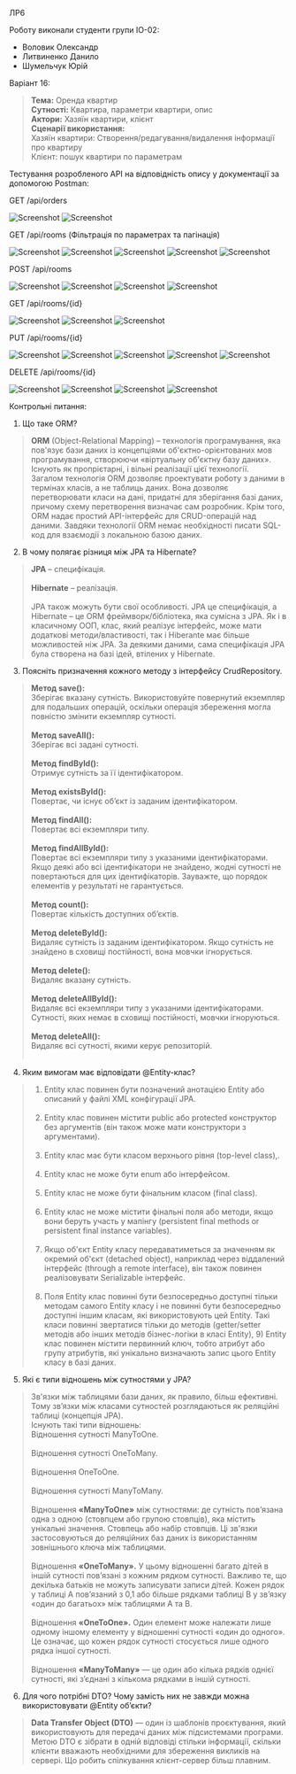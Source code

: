 ЛР6

Роботу виконали студенти групи ІО-02:
- Воловик Олександр
- Литвиненко Данило
- Шумельчук Юрій

Варіант 16:
><b>Тема:</b> Оренда квартир
<br><b>Сутності:</b> Квартира, параметри квартири, опис
<br><b>Актори:</b> Хазяїн квартири, клієнт 
<br><b>Сценарії використання:</b> 
<br>Хазяїн квартири: Створення/редагування/видалення інформації про квартиру
<br>Клієнт: пошук квартири по параметрам

Тестування розробленого API на відповідність опису у документації за допомогою Postman:

GET /api/orders

![Screenshot](readme/GET_orders_doc.png)
![Screenshot](readme/GET_orders_200.png)

GET /api/rooms (Фільтрація по параметрах та пагінація)

![Screenshot](readme/GET_rooms_doc.png)
![Screenshot](readme/GET_rooms_200.png)
![Screenshot](readme/GET_rooms_200_filtered.png)
![Screenshot](readme/GET_rooms_200_filtered2.png)
![Screenshot](readme/GET_rooms_200_paginated.png)

POST /api/rooms

![Screenshot](readme/POST_rooms_doc.png)
![Screenshot](readme/POST_rooms_200.png)
![Screenshot](readme/POST_rooms_400.png)
![Screenshot](readme/POST_rooms_401.png)

GET /api/rooms/{id}

![Screenshot](readme/GET_rooms_id_doc.png)
![Screenshot](readme/GET_rooms_id_200.png)
![Screenshot](readme/GET_rooms_id_404.png)

PUT /api/rooms/{id}

![Screenshot](readme/PUT_rooms_id_doc.png)
![Screenshot](readme/PUT_rooms_id_200.png)
![Screenshot](readme/PUT_rooms_id_400.png)
![Screenshot](readme/PUT_rooms_id_401.png)
![Screenshot](readme/PUT_rooms_id_404.png)

DELETE /api/rooms/{id}

![Screenshot](readme/DELETE_rooms_id_doc.png)
![Screenshot](readme/DELETE_rooms_id_200.png)
![Screenshot](readme/DELETE_rooms_id_401.png)
![Screenshot](readme/DELETE_rooms_id_404.png)

Контрольні питання:

1. Що таке ORM?
 > <b>ORM</b> (Object-Relational Mapping) – технологія програмування, яка пов'язує бази даних із концепціями об'єктно-орієнтованих мов програмування, створюючи «віртуальну об'єктну базу даних». Існують як пропрієтарні, і вільні реалізації цієї технології. <br> Загалом технологія ORM дозволяє проектувати роботу з даними в термінах класів, а не таблиць даних. Вона дозволяє перетворювати класи на дані, придатні для зберігання базі даних, причому схему перетворення визначає сам розробник. Крім того, ORM надає простий API-інтерфейс для CRUD-операцій над даними. Завдяки технології ORM немає необхідності писати SQL-код для взаємодії з локальною базою даних.
2. В чому полягає різниця між JPA та Hibernate?
 > <b>JPA</b> – специфікація. <br><br> <b>Hibernate</b> – реалізація. <br><br>JPA також можуть бути свої особливості. JPA це специфікація, а Hibernate – це ORM фреймворк/бібліотека, яка сумісна з JPA. Як і в класичному ООП, клас, який реалізує інтерфейс, може мати додаткові методи/властивості, так і Hiberante має більше можливостей ніж JPA. За деякими даними, сама специфікація JPA була створена на базі ідей, втілених у Hibernate.
3. Поясніть призначення кожного методу з інтерфейсу CrudRepository.
 ><b>Метод save():</b> <br>Зберігає вказану сутність. Використовуйте повернутий екземпляр для подальших операцій, оскільки операція збереження могла повністю змінити екземпляр сутності.<br><br>
> <b>Метод saveAll():</b> <br>Зберігає всі задані сутності.<br><br>
> <b>Метод findById():</b> <br>Отримує сутність за її ідентифікатором.<br><br>
 > <b>Метод existsById():</b>  <br>Повертає, чи існує об’єкт із заданим ідентифікатором.<br></br>
 > <b>Метод findAll():</b> <br>Повертає всі екземпляри типу.<br><br>
 > <b>Метод findAllById():</b> <br>Повертає всі екземпляри типу з указаними ідентифікаторами. Якщо деякі або всі ідентифікатори не знайдено, жодні сутності не повертаються для цих ідентифікаторів. Зауважте, що порядок елементів у результаті не гарантується.<br><br>
 > <b>Метод count():</b> <br>Повертає кількість доступних об’єктів. <br><br>
 > <b>Метод deleteById():</b> <br>Видаляє сутність із заданим ідентифікатором. Якщо сутність не знайдено в сховищі постійності, вона мовчки ігнорується.<br><br> 
 > <b>Метод delete():</b><br> Видаляє вказану сутність. <br><br>
 > <b>Метод deleteAllById():</b><br> Видаляє всі екземпляри типу з указаними ідентифікаторами. Сутності, яких немає в сховищі постійності, мовчки ігноруються.<br><br> 
 > <b>Метод deleteAll():</b><br> Видаляє всі сутності, якими керує репозиторій.<br><br>

4. Яким вимогам має відповідати @Entity-клас?
>1) Entity клас повинен бути позначений анотацією Entity або описаний у файлі XML конфігурації JPA.<br><br> 
>2) Entity клас повинен містити public або protected конструктор без аргументів (він також може мати конструктори з аргументами).<br><br>
>3) Entity клас має бути класом верхнього рівня (top-level class),.<br><br>
>4) Entity клас не може бути enum або інтерфейсом.<br><br>
>5) Entity клас не може бути фінальним класом (final class).<br><br>
>6) Entity клас не може містити фінальні поля або методи, якщо вони беруть участь у мапінгу (persistent final methods or persistent final instance variables).<br><br>
>7) Якщо об'єкт Entity класу передаватиметься за значенням як окремий об'єкт (detached object), наприклад через віддалений інтерфейс (through a remote interface), він також повинен реалізовувати Serializable інтерфейс.<br><br>
>8) Поля Entity клас повинні бути безпосередньо доступні тільки методам самого Entity класу і не повинні бути безпосередньо доступні іншим класам, які використовують цей Entity. Такі класи повинні звертатися тільки до методів (getter/setter методів або інших методів бізнес-логіки в класі Entity), 9) Entity клас повинен містити первинний ключ, тобто атрибут або групу атрибутів, які унікально визначають запис цього Entity класу в базі даних.
5. Які є типи відношень між сутностями у JPA?
> Зв'язки між таблицями бази даних, як правило, більш ефективні. Тому зв’язки між класами сутностей розглядаються як реляційні таблиці (концепція JPA).<br> Існують такі типи відношень: <br>Відношення сутності ManyToOne.<br><br> Відношення сутності OneToMany.<br><br> Відношення OneToOne.<br><br> Відношення сутності ManyToMany.<br><br> 
> Відношення <b>«ManyToOne»</b> між сутностями: де сутність пов’язана одна з одною (стовпцем або групою стовпців), яка містить унікальні значення. Стовпець або набір стовпців. Ці зв'язки застосовуються до реляційних баз даних із використанням зовнішнього ключа між таблицями.<br><br>
> Відношення <b>«OneToMany».</b> У цьому відношенні багато дітей в іншій сутності пов’язані з кожним рядком сутності. Важливо те, що декілька батьків не можуть записувати записи дітей. Кожен рядок у таблиці A пов’язаний з 0,1 або більше рядками таблиці B у зв’язку «один до багатьох» між таблицями A та B.<br><br>
> Відношення <b>«OneToOne».</b> Один елемент може належати лише одному іншому елементу у відношенні сутності «один до одного». Це означає, що кожен рядок сутності стосується лише одного рядка іншої сутності.<br><br>
> Відношення <b>«ManyToMany»</b> — це один або кілька рядків однієї сутності, які з’єднані з кількома рядками в іншій сутності.
6. Для чого потрібні DTO? Чому замість них не завжди можна використовувати @Entity об’єкти?
> <b>Data Transfer Object (DTO)</b> — один із шаблонів проєктування, який використовують для передачі даних між підсистемами програми.<br> 
> Метою DTO є зібрати в одній відповіді стільки інформації, скільки клієнти вважають необхідними для збереження викликів на сервері. Що робить спілкування клієнт-сервер більш плавним.
